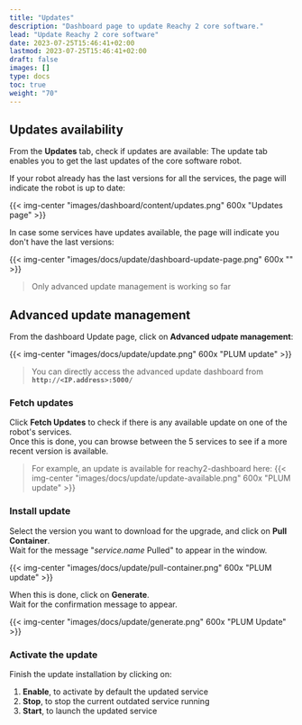 ```yaml
---
title: "Updates"
description: "Dashboard page to update Reachy 2 core software."
lead: "Update Reachy 2 core software"
date: 2023-07-25T15:46:41+02:00
lastmod: 2023-07-25T15:46:41+02:00
draft: false
images: []
type: docs
toc: true
weight: "70"
---
```


## Updates availability

From the **Updates** tab, check if updates are available:
The update tab enables you to get the last updates of the core software robot.   

If your robot already has the last versions for all the services, the page will indicate the robot is up to date:  

{{< img-center "images/dashboard/content/updates.png" 600x "Updates page" >}}

In case some services have updates available, the page will indicate you don't have the last versions:

{{< img-center "images/docs/update/dashboard-update-page.png" 600x "" >}}

> Only advanced update management is working so far

## Advanced update management

From the dashboard Update page, click on **Advanced udpate management**:

{{< img-center "images/docs/update/update.png" 600x "PLUM update" >}}

> You can directly access the advanced update dashboard from **`http://<IP.address>:5000/`** 

### Fetch updates

Click **Fetch Updates** to check if there is any available update on one of the robot's services.  
Once this is done, you can browse between the 5 services to see if a more recent version is available.  

> For example, an update is available for reachy2-dashboard here:
{{< img-center "images/docs/update/update-available.png" 600x "PLUM update" >}}

### Install update

Select the version you want to download for the upgrade, and click on **Pull Container**.  
Wait for the message "*service.name* Pulled" to appear in the window.  

{{< img-center "images/docs/update/pull-container.png" 600x "PLUM update" >}}

When this is done, click on **Generate**.  
Wait for the confirmation message to appear.

{{< img-center "images/docs/update/generate.png" 600x "PLUM Update" >}}

### Activate the update

Finish the update installation by clicking on:
1. **Enable**, to activate by default the updated service
2. **Stop**, to stop the current outdated service running
3. **Start**, to launch the updated service
